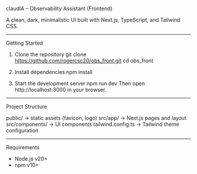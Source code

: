 claudIA – Observability Assistant (Frontend)

A clean, dark, minimalistic UI built with Next.js, TypeScript, and Tailwind CSS.

---

Getting Started

1. Clone the repository
   git clone https://github.com/rogercsc20/obs_front.git
   cd obs_front

2. Install dependencies
   npm install

3. Start the development server
   npm run dev
   Then open http://localhost:3000 in your browser.

---

Project Structure

public/ → static assets (favicon, logo)
src/app/ → Next.js pages and layout
src/components/ → UI components
tailwind.config.ts → Tailwind theme configuration

---

Requirements

- Node.js v20+
- npm v10+
